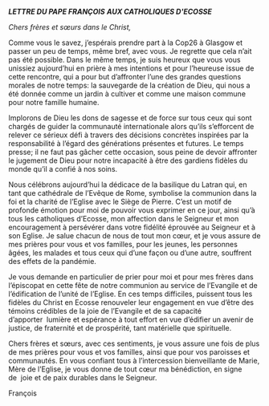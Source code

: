 ***LETTRE DU PAPE FRANÇOIS*** ***AUX CATHOLIQUES D'ECOSSE***

*Chers frères et sœurs dans le Christ,*

Comme vous le savez, j’espérais prendre part à la Cop26 à Glasgow et passer un peu de temps, même bref, avec vous. Je regrette que cela n’ait pas été possible. Dans le même temps, je suis heureux que vous vous unissiez aujourd’hui en prière à mes intentions et pour l’heureuse issue de cette rencontre, qui a pour but d’affronter l’une des grandes questions morales de notre temps: la sauvegarde de la création de Dieu, qui nous a été donnée comme un jardin à cultiver et comme une maison commune pour notre famille humaine.

Implorons de Dieu les dons de sagesse et de force sur tous ceux qui sont chargés de guider la communauté internationale alors qu’ils s’efforcent de relever ce sérieux défi à travers des décisions concrètes inspirées par la responsabilité à l’égard des générations présentes et futures. Le temps presse; il ne faut pas gâcher cette occasion, sous peine de devoir affronter le jugement de Dieu pour notre incapacité à être des gardiens fidèles du monde qu’il a confié à nos soins.

Nous célébrons aujourd’hui la dédicace de la basilique du Latran qui, en tant que cathédrale de l’Evêque de Rome, symbolise la communion dans la foi et la charité de l’Eglise avec le Siège de Pierre. C’est un motif de profonde émotion pour moi de pouvoir vous exprimer en ce jour, ainsi qu’à tous les catholiques d’Ecosse, mon affection dans le Seigneur et mon encouragement à persévérer dans votre fidélité éprouvée au Seigneur et à son Eglise. Je salue chacun de nous de tout mon cœur, et je vous assure de mes prières pour vous et vos familles, pour les jeunes, les personnes âgées, les malades et tous ceux qui d’une façon ou d’une autre, souffrent des effets de la pandémie.

Je vous demande en particulier de prier pour moi et pour mes frères dans l’épiscopat en cette fête de notre communion au service de l’Evangile et de l’édification de l’unité de l’Eglise. En ces temps difficiles, puissent tous les fidèles du Christ en Ecosse renouveler leur engagement en vue d’être des témoins crédibles de la joie de l’Evangile et de sa capacité d’apporter  lumière et espérance à tout effort en vue d’édifier un avenir de justice, de fraternité et de prospérité, tant matérielle que spirituelle.

Chers frères et sœurs, avec ces sentiments, je vous assure une fois de plus de mes prières pour vous et vos familles, ainsi que pour vos paroisses et communautés. En vous confiant tous à l’intercession bienveillante de Marie, Mère de l’Eglise, je vous donne de tout cœur ma bénédiction, en signe de  joie et de paix durables dans le Seigneur.

François